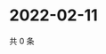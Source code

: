 # 2022-02-11

共 0 条

<!-- BEGIN WEIBO -->
<!-- 最后更新时间 Fri Feb 11 2022 20:01:45 GMT+0800 (China Standard Time) -->

<!-- END WEIBO -->
